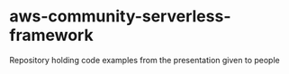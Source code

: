 # aws-community-serverless-framework
Repository holding code examples from the presentation given to people
